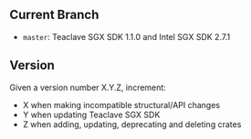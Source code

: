 ## Current Branch

- `master`: Teaclave SGX SDK 1.1.0 and Intel SGX SDK 2.7.1

## Version

Given a version number X.Y.Z, increment:
- X when making incompatible structural/API changes
- Y when updating Teaclave SGX SDK
- Z when adding, updating, deprecating and deleting crates

